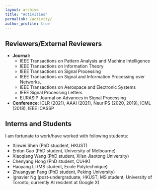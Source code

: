 ```yaml
---
layout: archive
title: "Activities"
permalink: /activity/
author_profile: true
---
```


Reviewers/External Reviewers
---
* **Journal:** 
    * IEEE Transactions on Pattern Analysis and Machine Intelligence
    * IEEE Transactions on Information Theory
    * IEEE Transactions on Signal Processing 
    * IEEE Transactions on Signal and Information Processing over Networks,
    * IEEE Transactions on Aerospace and Electronic Systems
    * IEEE Signal Processing Letters
    * EURASIP Journal on Advances in Signal Processing
* **Conference:** ICLR (2021), AAAI (2021), NeurIPS (2020, 2019), ICML (2018), IEEE ICASSP

Interns and Students 
---
I am fortunate to work/have worked with following students:

* Xinwei Shen (PhD stucdent, HKUST)
* Erdun Gao (PhD student, University of Melbourne)
* Xiaoqiang Wang (PhD student, Xi’an Jiaotong University)
* Chenyang Hong (PhD student, CUHK)
* Haoyang Li (MS student, Ecole Polytechnique)
* Zhuangyan Fang (PhD student, Peking University)
* Ignavier Ng (post-undergraduate, HKUST; MS student, University of Toronto; currently AI resident at Google X)
